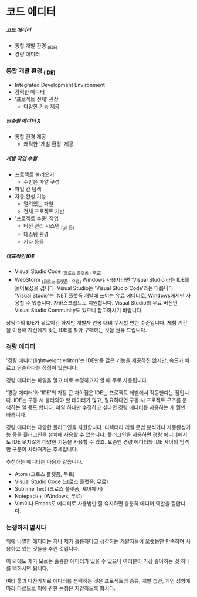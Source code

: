코드 에디터
==========

##### 코드 에디터
- 통합 개발 환경 <sub>(IDE)</sub>
- 경량 에디터

### 통합 개발 환경 <sub>(IDE)</sub>
- Integrated Development Environment
- 강력한 에디터
- '프로젝트 전체’ 관장
  - 다양한 기능 제공

##### 단순한 에디터 X
- 통합 환경 제공
  - 쾌적한 '개발 환경' 제공

##### 개발 작업 수월
- 프로젝트 불러오기
  - 수만은 파알 구성
- 파일 간 탐색
- 자동 완성 기능
  - 열려있는 파일
  - 전체 프로젝트 기반
- '프로젝트 수준' 작업
  - 버전 관리 시스템 <sub>(git 등)</sub>
  - 테스팅 환경
  - 기타 등등

##### 대표적인 IDE
- Visual Studio Code <sub>(크로스 플랫폼 · 무료)</sub>
- WebStorm <sub>(크로스 플랫폼 · 유료)</sub>
Windows 사용자라면 'Visual Studio’라는 IDE를 들어보셨을 겁니다. Visual Studio는 'Visual Studio Code’와는 다릅니다. 'Visual Studio’는 .NET 플랫폼 개발에 쓰이는 유료 에디터로, Windows에서만 사용할 수 있습니다. 자바스크립트도 지원합니다. Visual Studio의 무료 버전인 Visual Studio Community도 있으니 참고하시기 바랍니다.

상당수의 IDE가 유료이긴 하지만 개발자 연봉 대비 무시할 만한 수준입니다. 체험 기간을 이용해 자신에게 맞는 IDE를 찾아 구매하는 것을 권유 드립니다.

### 경량 에디터
'경량 에디터(lightweight editor)'는 IDE만큼 많은 기능을 제공하진 않지만, 속도가 빠르고 단순하다는 장점이 있습니다.

경량 에디터는 파일을 열고 바로 수정하고자 할 때 주로 사용됩니다.

'경량 에디터’와 'IDE’의 가장 큰 차이점은 IDE는 프로젝트 레벨에서 작동한다는 점입니다. IDE는 구동 시 불러와야 할 데이터가 많고, 필요하다면 구동 시 프로젝트 구조를 분석하는 일 등도 합니다. 파일 하나만 수정하고 싶다면 경량 에디터를 사용하는 게 훨씬 빠릅니다.

경량 에디터는 다양한 플러그인을 지원합니다. 디렉터리 레벨 문법 분석기나 자동완성기능 등을 플러그인을 설치해 사용할 수 있습니다. 플러그인을 사용하면 경량 에디터에서도 IDE 못지않게 다양한 기능을 사용할 수 있죠. 요즘엔 경량 에디터와 IDE 사이의 엄격한 구분이 사라져가는 추세입니다.

추천하는 에디터는 다음과 같습니다.

- Atom (크로스 플랫폼, 무료)
- Visual Studio Code (크로스 플랫폼, 무료)
- Sublime Text (크로스 플랫폼, 셰어웨어)
- Notepad++ (Windows, 무료)
- Vim이나 Emacs도 에디터로 사용법만 잘 숙지하면 충분히 에디터 역할을 잘합니다.

### 논쟁하지 맙시다
위에 나열한 에디터는 저나 제가 훌륭하다고 생각하는 개발자들이 오랫동안 만족하며 사용하고 있는 것들을 추린 것입니다.

이 외에도 제가 모르는 훌륭한 에디터가 있을 수 있으니 여러분이 가장 좋아하는 것 하나를 택하시면 됩니다.

여타 툴과 마찬가지로 에디터를 선택하는 것은 프로젝트의 종류, 개발 습관, 개인 성향에 따라 다르므로 이에 관한 논쟁은 지양하도록 합시다.
